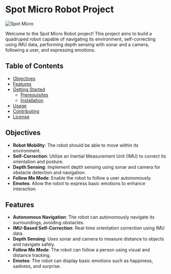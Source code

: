 # Spot Micro Robot Project

![Spot Micro](https://example.com/spot-micro-logo.png)

Welcome to the Spot Micro Robot project! This project aims to build a quadruped robot capable of navigating its environment, self-correcting using IMU data, performing depth sensing with sonar and a camera, following a user, and expressing emotions.

## Table of Contents
- [Objectives](#objectives)
- [Features](#features)
- [Getting Started](#getting-started)
  - [Prerequisites](#prerequisites)
  - [Installation](#installation)
- [Usage](#usage)
- [Contributing](#contributing)
- [License](#license)

## Objectives

- **Robot Mobility**: The robot should be able to move within its environment.
- **Self-Correction**: Utilize an Inertial Measurement Unit (IMU) to correct its orientation and posture.
- **Depth Sensing**: Implement depth sensing using sonar and camera for obstacle detection and navigation.
- **Follow Me Mode**: Enable the robot to follow a user autonomously.
- **Emotes**: Allow the robot to express basic emotions to enhance interaction.

## Features

- **Autonomous Navigation**: The robot can autonomously navigate its surroundings, avoiding obstacles.
- **IMU-Based Self-Correction**: Real-time orientation correction using IMU data.
- **Depth Sensing**: Uses sonar and camera to measure distance to objects and navigate safely.
- **Follow Me Mode**: The robot can follow a person using visual and distance tracking.
- **Emotes**: The robot can display basic emotions such as happiness, sadness, and surprise.
